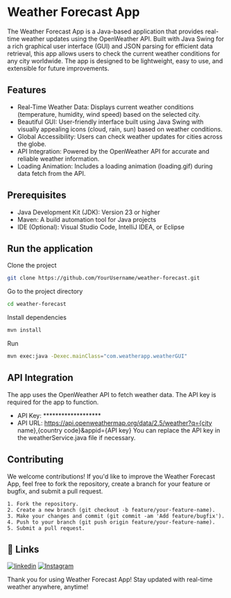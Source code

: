 
# Weather Forecast App

The Weather Forecast App is a Java-based application that provides real-time weather updates using the OpenWeather API. Built with Java Swing for a rich graphical user interface (GUI) and JSON parsing for efficient data retrieval, this app allows users to check the current weather conditions for any city worldwide. The app is designed to be lightweight, easy to use, and extensible for future improvements.


## Features

- Real-Time Weather Data: Displays current weather conditions (temperature, humidity, wind speed) based on the selected city.
- Beautiful GUI: User-friendly interface built using Java Swing with visually appealing icons (cloud, rain, sun) based on weather conditions.
- Global Accessibility: Users can check weather updates for cities across the globe.
- API Integration: Powered by the OpenWeather API for accurate and reliable weather information.
- Loading Animation: Includes a loading animation (loading.gif) during data fetch from the API.

## Prerequisites

- Java Development Kit (JDK): Version 23 or higher
- Maven: A build automation tool for Java projects
- IDE (Optional): Visual Studio Code, IntelliJ IDEA, or Eclipse
## Run the application

Clone the project

```bash
git clone https://github.com/YourUsername/weather-forecast.git

```

Go to the project directory

```bash
cd weather-forecast
```

Install dependencies

```bash
mvn install
```

Run

```bash
mvn exec:java -Dexec.mainClass="com.weatherapp.weatherGUI"

```


## API Integration

The app uses the OpenWeather API to fetch weather data. The API key is required for the app to function.

- API Key: *******************
- API URL: https://api.openweathermap.org/data/2.5/weather?q={city name},{country code}&appid={API key}
You can replace the API key in the weatherService.java file if necessary.
## Contributing

We welcome contributions! If you'd like to improve the Weather Forecast App, feel free to fork the repository, create a branch for your feature or bugfix, and submit a pull request.

    1. Fork the repository.
    2. Create a new branch (git checkout -b feature/your-feature-name).
    3. Make your changes and commit (git commit -am 'Add feature/bugfix').
    4. Push to your branch (git push origin feature/your-feature-name).
    5. Submit a pull request.


## 🔗 Links
[![linkedin](https://img.shields.io/badge/linkedin-0A66C2?style=for-the-badge&logo=linkedin&logoColor=white)](https://www.linkedin.com/in/piyushkayastha)
[![Instagram](https://img.shields.io/badge/Instagram-E4405F?style=for-the-badge&logo=instagram&logoColor=white)](https://www.instagram.com/piyushkayastha2/)

Thank you for using Weather Forecast App!
Stay updated with real-time weather anywhere, anytime!

